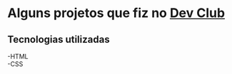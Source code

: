 <h1> Alguns projetos que fiz no <a href="https://rodolfomori.com.br/devclub/">Dev Club</a>
  
  <h2> Tecnologias utilizadas</h2>
  -HTML
  <br>
  -CSS
  <br>
  
